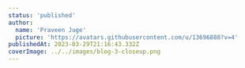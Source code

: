 ```yaml
---
status: 'published'
author:
  name: 'Praveen Juge'
  picture: 'https://avatars.githubusercontent.com/u/13696888?v=4'
publishedAt: 2023-03-29T21:16:43.332Z
coverImage: ../../images/blog-3-closeup.png
---
```

